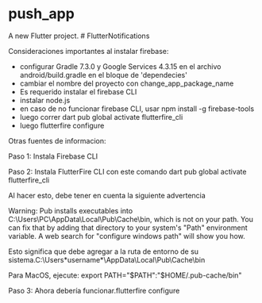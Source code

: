 # push_app

A new Flutter project.
#   F l u t t e r N o t i f i c a t i o n s 
 
 

Consideraciones importantes al instalar firebase:
- configurar Gradle 7.3.0 y Google Services 4.3.15 en el archivo android/build.gradle en el bloque de 'dependecies'
- cambiar el nombre del proyecto con change_app_package_name
- Es requerido instalar el firebase CLI
- instalar node.js
- en caso de no funcionar firebase CLI, usar npm install -g firebase-tools
- luego correr   dart pub global activate flutterfire_cli
- luego   flutterfire configure



Otras fuentes de informacion:


Paso 1: Instala Firebase CLI

Paso 2: Instala FlutterFire CLI con este comando dart pub global activate flutterfire_cli

Al hacer esto, debe tener en cuenta la siguiente advertencia

Warning: Pub installs executables into C:\Users\PC\AppData\Local\Pub\Cache\bin, which is not on your path. You can fix that by adding that directory to your system's "Path" environment variable. A web search for "configure windows path" will show you how.

Esto significa que debe agregar a la ruta de entorno de su sistema.C:\Users\*username*\AppData\Local\Pub\Cache\bin

Para MacOS, ejecute: export PATH="$PATH":"$HOME/.pub-cache/bin"

Paso 3: Ahora debería funcionar.flutterfire configure